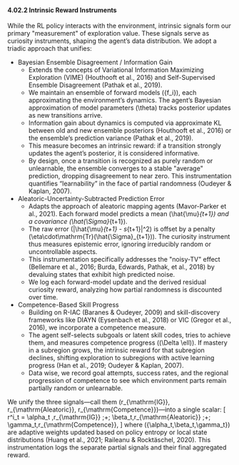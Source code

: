 #### 4.02.2 Intrinsic Reward Instruments

While the RL policy interacts with the environment, intrinsic signals form our primary "measurement" of exploration value. These signals serve as curiosity instruments, shaping the agent’s data distribution. We adopt a triadic approach that unifies:
- Bayesian Ensemble Disagreement / Information Gain
  - Extends the concepts of Variational Information Maximizing Exploration (VIME) (Houthooft et al., 2016) and Self-Supervised Ensemble Disagreement (Pathak et al., 2019).
  - We maintain an ensemble of forward models \(\{f_i\}\), each approximating the environment’s dynamics. The agent’s Bayesian approximation of model parameters \(\theta\) tracks posterior updates as new transitions arrive.
  - Information gain about dynamics is computed via approximate KL between old and new ensemble posteriors (Houthooft et al., 2016) or the ensemble’s prediction variance (Pathak et al., 2019).
  - This measure becomes an intrinsic reward: if a transition strongly updates the agent’s posterior, it is considered informative.
  - By design, once a transition is recognized as purely random or unlearnable, the ensemble converges to a stable "average" prediction, dropping disagreement to near zero. This instrumentation quantifies “learnability” in the face of partial randomness (Oudeyer & Kaplan, 2007).
- Aleatoric-Uncertainty-Subtracted Prediction Error
  - Adapts the approach of aleatoric mapping agents (Mavor-Parker et al., 2021). Each forward model predicts a mean \(\hat{\mu}_{t+1}\) and a covariance \(\hat{\Sigma}_{t+1}\).
  - The raw error \(\|\hat{\mu}_{t+1} - s_{t+1}\|^2\) is offset by a penalty \(\eta\cdot\mathrm{Tr}(\hat{\Sigma}_{t+1})\). The curiosity instrument thus measures epistemic error, ignoring irreducibly random or uncontrollable aspects.
  - This instrumentation specifically addresses the "noisy-TV" effect (Bellemare et al., 2016; Burda, Edwards, Pathak, et al., 2018) by devaluing states that exhibit high predicted noise.
  - We log each forward-model update and the derived residual curiosity reward, analyzing how partial randomness is discounted over time.
- Competence-Based Skill Progress
  - Building on R-IAC (Baranes & Oudeyer, 2009) and skill-discovery frameworks like DIAYN (Eysenbach et al., 2018) or VIC (Gregor et al., 2016), we incorporate a competence measure.
  - The agent self-selects subgoals or latent skill codes, tries to achieve them, and measures competence progress (\(\Delta \ell\)). If mastery in a subregion grows, the intrinsic reward for that subregion declines, shifting exploration to subregions with active learning progress (Han et al., 2019; Oudeyer & Kaplan, 2007).
  - Data wise, we record goal attempts, success rates, and the regional progression of competence to see which environment parts remain partially random or unlearnable.

We unify the three signals—call them \(r_{\mathrm{IG}}, r_{\mathrm{Aleatoric}}, r_{\mathrm{Competence}}\)—into a single scalar:
\[
r^i_t = \alpha_t \,r_{\mathrm{IG}} \;+\; \beta_t\,r_{\mathrm{Aleatoric}}
        \;+\; \gamma_t\,r_{\mathrm{Competence}},
\]
where \(\{\alpha_t,\beta_t,\gamma_t\}\) are adaptive weights updated based on policy entropy or local state distributions (Huang et al., 2021; Raileanu & Rocktäschel, 2020). This instrumentation logs the separate partial signals and their final aggregated reward.
